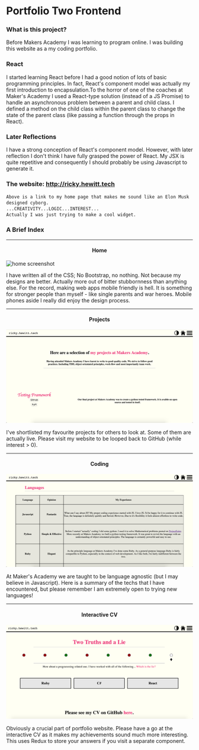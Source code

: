 # Portfolio Two Frontend

### What is this project?

Before Makers Academy I was learning to program online. I was building this website as a my coding portfolio.

### React

I started learning React before I had a good notion of lots of basic programming principles. In fact, React's component model was actually my first introduction to encapsulation.To the horror of one of the coaches at Maker's Academy I used a React-type solution (instead of a JS Promise) to handle an asynchronous problem between a parent and child class. I defined a method on the child class within the parent class to change the state of the parent class (like passing a function through the props in React).

### Later Reflections

I have a strong conception of React's component model. However, with later reflection I don't think I have fully grasped the power of React. My JSX is quite repetitive and consequently I should probably be using Javascript to generate it.

###  The website: http://ricky.hewitt.tech

```
Above is a link to my home page that makes me sound like an Elon Musk designed cyborg.
...CREATIVITY...LOGIC...INTEREST...
Actually I was just trying to make a cool widget.
```

### A Brief Index

------

#### <p align="center">Home</p>

![home screenshot](https://github.com/rewitt94/portfolio-two-frontend/blob/master/screenshots/portfolio-home.png?raw=true)

I have written all of the CSS; No Bootstrap, no nothing. Not because my designs are better. Actually more out of bitter stubbornness than anything else. For the record, making web apps mobile friendly is hell. It is something for stronger people than myself - like single parents and war heroes. Mobile phones aside I really did enjoy the design process.

------

#### <p align="center">Projects</p>

![home screenshot](https://github.com/rewitt94/portfolio-two-frontend/blob/master/screenshots/portfolio-projects.png?raw=true)

I've shortlisted my favourite projects for others to look at. Some of them are actually live. Please visit my website to be looped back to GitHub (while interest > 0).

------

#### <p align="center">Coding</p>

![home screenshot](https://github.com/rewitt94/portfolio-two-frontend/blob/master/screenshots/portfolio-coding.png?raw=true)

At Maker's Academy we are taught to be language agnostic (but I may believe in Javascript). Here is a summary of the techs that I have encountered, but please remember I am extremely open to trying new languages!

------

#### <p align="center">Interactive CV</p>

![CV screenshot](https://raw.githubusercontent.com/rewitt94/portfolio-two-frontend/master/screenshots/portfolio-CV.png)

Obviously a crucial part of portfolio website. Please have a go at the interactive CV as it makes my achievements sound much more interesting. This uses Redux to store your answers if you visit a separate component.

